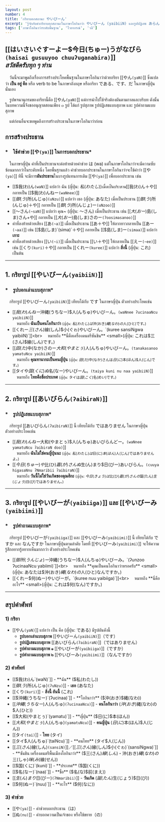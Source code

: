 ```yaml
---
layout: post
number: 4
title: 'กริยาบอกสถานะ やいびーん'
excerpt: 'รู้จักกับคำกริยาบอกสถานะในภาษาโอกินาว่า やいびーん (yaibiiN) และรูปปฏิเสธ あらん (ʔaraN)'
tags: ['ภาษาโอกินาว่าระดับพื้นฐาน', 'ไวยากรณ์', 'วลี']
---
```


## [[はいさいぐすーよー$今日(ちゅー)うがなびら`(haisai gusuuyoo chuuʔuganabira)`]]<br>*สวัสดีครับทุก ๆ ท่าน*

　วันนี้จะมาพูดถึงเรื่องการสร้างประโยคพื้นฐานในภาษาโอกินาว่าด้วยกริยา [[やん`(yaN)`]] ซึ่งแปลว่า **เป็น อยู่ คือ** หรือ verb to be ในภาษาอังกฤษ หรือกริยา である、です、だ ในภาษาญี่ปุ่นนั่นเอง

　รูปพจนานุกรมของกริยานี้คือ [[やん`(yaN)`]] แต่การนำไปใช้จริงต้องผันตามกาลและบริบท ดังนั้น ในบทความนี้จึงขออนุญาตสอนเพียง ๓ รูป ได้แก่ รูปสุภาพ รูปปฏิเสธแบบสุภาพ และ รูปคำถามแบบสุภาพ

　แต่ก่อนอื่นจะขอพูดถึงการสร้างประธานในภาษาโอกินาว่าก่อน

## การสร้างประธาน

### *　ใช้คำช่วย [[や`(ya)`]] ในการบอกประธาน*

　ในภาษาญี่ปุ่น คำที่เป็นประธานจะต่อท้ายด้วยคำช่วย は (wa) แต่ในภาษาโอกินาว่าจะมีความซับซ้อนมากกว่าในระดับหนึ่ง โดยพื้นฐานแล้ว คำช่วยบอกประธานในภาษาโอกินาว่าจะใช้คำว่า [[や`(ya)`]] ทีนี้ จะมีการ**ผันประธาน**ในบางรูปแทนการเติม [[や`(ya)`]] เพื่อบอกประธาน เช่น

- [[$我(わ)ん`(waN)`]] แปลว่า ฉัน (ญี่ปุ่น: $私(わたし)) เมื่อเป็นประธาน [[$我(わ)ん＋や]] กลายเป็น [[$我(わ)んねー`(waNnee)`]]
- [[$御(う)$所(んじゅ)`(uNzu)`]] แปลว่า เธอ (ญี่ปุ่น: あなた) เมื่อเป็นประธาน [[$御(う)$所(んじゅ)＋や]] กลายเป็น [[$御(う)$所(んじょ)ー`(uNzoo)`]]
- [[～さん`(~saN)`]] แปลว่า คุณ~ (ญี่ปุ่น: ～さん) เมื่อเป็นประธาน เช่น [[$大(おー)$島(しま)さん+や]] กลายเป็น [[$大(おー)$島(しま)さのー`(ʔoosimasanoo)`]]
- คำที่ลงท้ายด้วยเสียง [[あ`(~a)`]] เมื่อเป็นประธาน [[あ＋や]] ให้ลากยาวกลายเป็น [[あー`(~aa)`]] เช่น [[$島(しま)`(sima)`＋や]] กลายเป็น [[$島(しま)ー`(simaa)`]] แปลว่า **เกาะ**
- คำที่ลงท้ายด้วยเสียง [[い`(~i)`]] เมื่อเป็นประธาน [[い＋や]] ให้กลายเป็น [[えー`(~ee)`]] เช่น [[くり`(kuri)`＋や]] กลายเป็น [[くれー`(kuree)`]] แปลว่า **สิ่งนี้** (ญี่ปุ่น: これ)
เป็นต้น

---

## 1. กริยารูป [[やいびーん`(yaibiiN)`]]

### *　รูปบอกเล่าแบบสุภาพ*

　กริยารูป [[やいびーん`(yaibiiN)`]] เทียบได้กับ です ในภาษาญี่ปุ่น ตัวอย่างประโยคเช่น

- [[$我(わ)んねー$沖縄(うちなー)$人(んちゅ)やいびーん。`(waNnee ʔucinaaNcu yaibiiN)`]]<br>
    　หมายถึง **ฉันเป็นคนโอกินาว่า** <small>(ญี่ปุ่น: $私(わたし)は$沖(おき)$縄(なわ)の$人(ひと)です。)</small>
- [[くれー$三(さん)$線(しん)$小(ぐゎ)やいびーん。`(kuree sansiNgwa yaibiiN)`]]<br>
    　หมายถึง **นี่คือเครื่องดนตรีซันชิน** <small>(ญี่ปุ่น: これは$三(さん)$線(しん)です。)</small>
- [[$田(た)$中(なか)さのー$大和(やまとぅ)$人(んちゅ)やいびーん。`(tanakasanoo yamatuNcu yaibiiN)`]]<br>
    　หมายถึง **คุณทานากะเป็นคนญี่ปุ่น** <small>(ญี่ปุ่น: $田(た)$中(なか)さんは$日(に)$本(ほん)$人(じん)です。)</small>
- [[タイや$国(くに)ぬ$名(なー)やいびーん。`(taiya kuni nu naa yaibiiN)`]]<br>
    　หมายถึง **ไทยคือชื่อประเทศ** <small>(ญี่ปุ่น: タイは$国(こく)$名(めい)です。)</small>

---

## 2. กริยารูป [[あいびらん`(ʔaibiraN)`]]

### *　รูปปฏิเสธแบบสุภาพ*

　กริยารูป [[あいびらん`(ʔaibiraN)`]] นี้ เทียบได้กับ ではありません ในภาษาญี่ปุ่น ตัวอย่างประโยคเช่น

- [[$我(わ)んねー$大和(やまとぅ)$人(んちゅ)あいびらんどー。`(waNnee yamatuNcu ʔaibiraN doo)`]]<br>
    　หมายถึง **ฉันไม่ใช่คนญี่ปุ่นนะ** <small>(ญี่ปุ่น: $私(わたし)は$日(に)$本(ほん)$人(じん)ではありませんよ。)</small>
- [[$今日(ちゅー)や$比(ひ)$嘉(が)さんぬ$生(ん)まり$日(びー)あいびらん。`(cuuya higasaNnu ʔNmaribii ʔaibiraN)`]]<br>
    　หมายถึง **วันนี้ไม่ใช่วันเกิดของคุณฮิกะ** <small>(ญี่ปุ่น: $今日(きょう)は$比(ひ)$嘉(が)さんの$誕(たん)$生(じょう)$日(び)ではありません。)</small>

---

## 3. กริยารูป [[やいびーが`(yaibiiga)`]] และ [[やいびーみ`(yaibiimi)`]]

### *　รูปคำถามแบบสุภาพ*

　กริยารูป [[やいびーが`(yaibiiga)`]] และ [[やいびーみ`(yaibiimi)`]] นี้ เทียบได้กับ ですか และ なんですか ในภาษาญี่ปุ่นตามลำดับ โดยที่ [[やいびーみ`(yaibiimi)`]] จะให้ความรู้สึกอยากรู้อยากเห็นมากกว่า ตัวอย่างประโยคเช่น

- [[$御所(うんじょ)ー$沖縄(うちなー)$人(んちゅ)やいびーみ。`(ʔunzoo ʔucinaaNcu yabiimi)`]]<br>
    　หมายถึง **คุณเป็นคนโอกินาว่าหรอครับ** <small>(ญี่ปุ่น: あなたは$沖(おき)$縄(なわ)の$人(ひと)なんですか。)</small>
- [[くれー$何(ぬー)やいびーが。`(kuree nuu yaibiiga)`]]<br>
    　หมายถึง **นี่คืออะไร** <small>(ญี่ปุ่น: これは$何(なん)ですか。)</small>

---

## สรุปคำศัพท์

### 1) กริยา

- [[やん`(yaN)`]] แปลว่า เป็น คือ (ญี่ปุ่น: である) มีรูปผันดังนี้
    - **รูปบอกเล่าแบบสุภาพ** [[やいびーん`(yaibiiN)`]]（です）
    - **รูปปฏิเสธแบบสุภาพ** [[あいびらん`(ʔaibiraN)`]]（ではありません）
    - **รูปคำถามแบบสุภาพ ๑** [[やいびーが`(yaibiiga)`]]（ですか）
    - **รูปคำถามแบบสุภาพ ๒** [[やいびーみ`(yaibiimi)`]]（なんですか）

### 2) คำศัพท์

- [[$我(わ)ん`(waN)`]] - **ฉัน** ($私(わたし))
- [[$御(う)$所(んじゅ)`(ʔuNzu)`]] - **เธอ** (あなた)
- [[くり`(kuri)`]] - **สิ่งนี้ อันนี้** (これ)
- [[$沖縄(うちなー)`(ʔucinaa)`]] - **โอกินาว่า** ($沖(おき)$縄(なわ))
- [[$沖縄(うちなー)$人(んちゅ)`(ʔucinaaNcu)`]] - **คนโอกินาว่า** ($沖(おき)$縄(なわ)の$人(ひと))
- [[$大和(やまとぅ)`(yamatu)`]] - **ญี่ปุ่น** ($日(に)$本(ほん))
- [[$大和(やまとぅ)$人(んちゅ)`(yamatuNcu)`]] - **คนญี่ปุ่น** ($日(に)$本(ほん)$人(じん))
- [[タイ`(tai)`]] - **ไทย** (タイ)
- [[タイ$人(んちゅ)`(taiNcu)`]] - **คนไทย** (タイ$人(じん))
- [[$三(さん)$線(しん)`(sansiN)`]]／[[$三(さん)$線(しん)$小(ぐゎ)`(sansiNgwa)`]] - **ซันชิน เครื่องดนตรีพื้นเมืองโอกินาว่า** ($三(さん)$線(しん)・$沖(おき)$縄(なわ)の$三(しゃ)$味(み)$線(せん))
- [[$国(くに)`(kuni)`]] - **ประเทศ** ($国(くに))
- [[$名(なー)`(naa)`]] - **ชื่อ** ($名(な)$前(まえ))
- [[$生(ん)まり$日(びー)`(ʔNmaribii)`]] - **วันเกิด** ($誕(たん)$生(じょう)$日(び))
- [[$何(ぬー)`(nuu)`]] - **อะไร** ($何(なに))

### 3) คำช่วย

- [[や`(ya)`]] - คำช่วยบอกประธาน（は）
- [[ぬ`(nu)`]] - คำบอกความเป็นเจ้าของ หรือใช้ขยาย（の）
